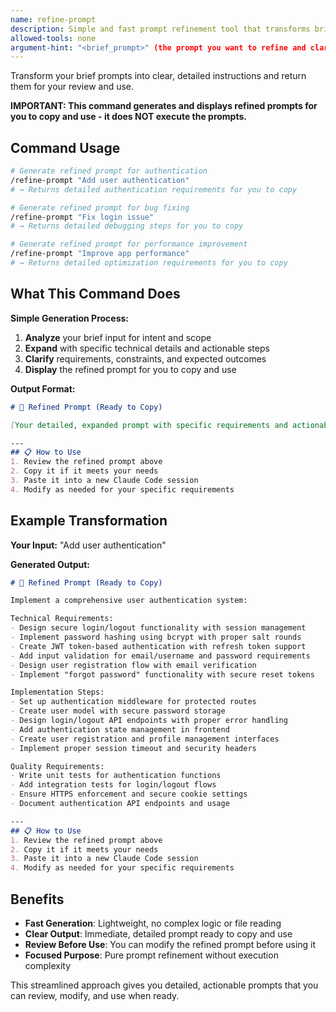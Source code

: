 ```yaml
---
name: refine-prompt
description: Simple and fast prompt refinement tool that transforms brief user inputs into detailed, actionable instructions. Returns the refined prompt for you to review and use, rather than executing it directly.
allowed-tools: none
argument-hint: "<brief_prompt>" (the prompt you want to refine and clarify)
---
```


Transform your brief prompts into clear, detailed instructions and return them for your review and use.

**IMPORTANT: This command generates and displays refined prompts for you to copy and use - it does NOT execute the prompts.**

## Command Usage

```bash
# Generate refined prompt for authentication
/refine-prompt "Add user authentication"
# → Returns detailed authentication requirements for you to copy

# Generate refined prompt for bug fixing  
/refine-prompt "Fix login issue"
# → Returns detailed debugging steps for you to copy

# Generate refined prompt for performance improvement
/refine-prompt "Improve app performance"
# → Returns detailed optimization requirements for you to copy
```

## What This Command Does

**Simple Generation Process:**
1. **Analyze** your brief input for intent and scope
2. **Expand** with specific technical details and actionable steps
3. **Clarify** requirements, constraints, and expected outcomes
4. **Display** the refined prompt for you to copy and use

**Output Format:**
```markdown
# 🔄 Refined Prompt (Ready to Copy)

[Your detailed, expanded prompt with specific requirements and actionable steps]

---
## 📋 How to Use
1. Review the refined prompt above
2. Copy it if it meets your needs
3. Paste it into a new Claude Code session
4. Modify as needed for your specific requirements
```

## Example Transformation

**Your Input:** "Add user authentication"

**Generated Output:**
```markdown
# 🔄 Refined Prompt (Ready to Copy)

Implement a comprehensive user authentication system:

Technical Requirements:
- Design secure login/logout functionality with session management
- Implement password hashing using bcrypt with proper salt rounds  
- Create JWT token-based authentication with refresh token support
- Add input validation for email/username and password requirements
- Design user registration flow with email verification
- Implement "forgot password" functionality with secure reset tokens

Implementation Steps:
- Set up authentication middleware for protected routes
- Create user model with secure password storage
- Design login/logout API endpoints with proper error handling
- Add authentication state management in frontend
- Create user registration and profile management interfaces
- Implement proper session timeout and security headers

Quality Requirements:
- Write unit tests for authentication functions
- Add integration tests for login/logout flows
- Ensure HTTPS enforcement and secure cookie settings
- Document authentication API endpoints and usage

---
## 📋 How to Use
1. Review the refined prompt above
2. Copy it if it meets your needs  
3. Paste it into a new Claude Code session
4. Modify as needed for your specific requirements
```

## Benefits

- **Fast Generation**: Lightweight, no complex logic or file reading
- **Clear Output**: Immediate, detailed prompt ready to copy and use
- **Review Before Use**: You can modify the refined prompt before using it
- **Focused Purpose**: Pure prompt refinement without execution complexity

This streamlined approach gives you detailed, actionable prompts that you can review, modify, and use when ready.